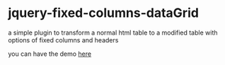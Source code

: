 # jquery-fixed-columns-dataGrid
a simple plugin to transform a normal html table to a modified table with options of fixed columns and headers

you can have the demo [here](https://kiranmantha.github.io/jquery-fixed-columns-dataGrid/)
